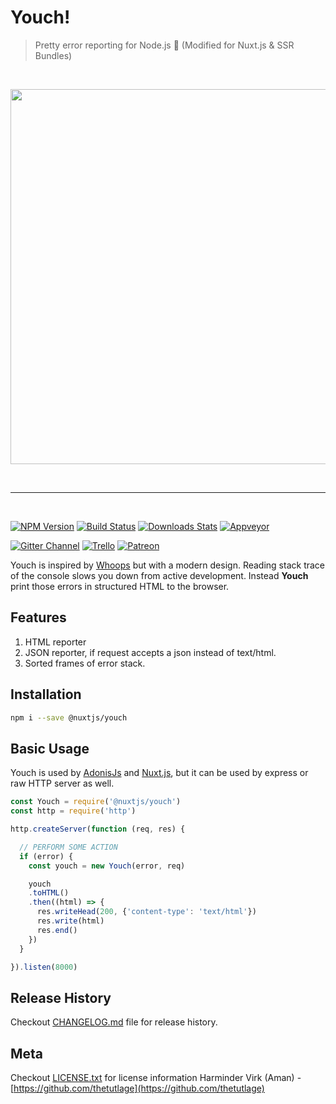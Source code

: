 # Youch!
> Pretty error reporting for Node.js 🚀 (Modified for Nuxt.js & SSR Bundles)

<br />

<p>
    <img src="https://user-images.githubusercontent.com/5158436/28990900-0a4766f8-7997-11e7-9f0b-4336fa2e2e0b.png" style="width: 600px;" />
</p>

<br />

---

<br />

[![NPM Version][npm-image]][npm-url]
[![Build Status][travis-image]][travis-url]
[![Downloads Stats][npm-downloads]][npm-url]
[![Appveyor][appveyor-image]][appveyor-url]

[![Gitter Channel][gitter-image]][gitter-url]
[![Trello][trello-image]][trello-url]
[![Patreon][patreon-image]][patreon-url]

Youch is inspired by [Whoops](https://filp.github.io/whoops) but with a modern design. Reading stack trace of the console slows you down from active development. Instead **Youch** print those errors in structured HTML to the browser.

## Features
1. HTML reporter
2. JSON reporter, if request accepts a json instead of text/html.
3. Sorted frames of error stack.

## Installation
```bash
npm i --save @nuxtjs/youch
```

## Basic Usage
Youch is used by [AdonisJs](http://adonisjs.com) and [Nuxt.js](https://nuxtjs.org), but it can be used by express or raw HTTP server as well.

```javascript
const Youch = require('@nuxtjs/youch')
const http = require('http')

http.createServer(function (req, res) {

  // PERFORM SOME ACTION
  if (error) {
    const youch = new Youch(error, req)

    youch
    .toHTML()
    .then((html) => {
      res.writeHead(200, {'content-type': 'text/html'})
      res.write(html)
      res.end()
    })
  }

}).listen(8000)
```

## Release History
Checkout [CHANGELOG.md](CHANGELOG.md) file for release history.

## Meta
Checkout [LICENSE.txt](LICENSE.txt) for license information
Harminder Virk (Aman) - [https://github.com/thetutlage](https://github.com/thetutlage)


[appveyor-image]: https://ci.appveyor.com/api/projects/status/github/nuxt/youch?branch=master&svg=true&passingText=Passing%20On%20Windows
[appveyor-url]: https://ci.appveyor.com/project/nuxt/youch

[npm-image]: https://img.shields.io/npm/v/@nuxtjs/youch.svg?style=flat-square
[npm-url]: https://npmjs.org/package/@nuxtjs/youch

[travis-image]: https://img.shields.io/travis/nuxt/youch/master.svg?style=flat-square
[travis-url]: https://travis-ci.org/nuxt/youch

[gitter-url]: https://gitter.im/adonisjs/adonis-framework
[gitter-image]: https://img.shields.io/badge/gitter-join%20us-1DCE73.svg?style=flat-square

[trello-url]: https://trello.com/b/yzpqCgdl/adonis-for-humans
[trello-image]: https://img.shields.io/badge/trello-roadmap-89609E.svg?style=flat-square

[patreon-url]: https://www.patreon.com/adonisframework
[patreon-image]: https://img.shields.io/badge/patreon-support%20AdonisJs-brightgreen.svg?style=flat-square

[npm-downloads]: https://img.shields.io/npm/dm/@nuxtjs/youch.svg?style=flat-square

